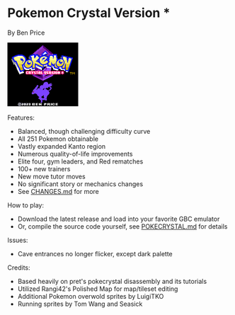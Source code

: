# Pokemon Crystal Version *
By Ben Price

![img](screenshots/titlescreen.png)

Features:

- Balanced, though challenging difficulty curve
- All 251 Pokemon obtainable
- Vastly expanded Kanto region
- Numerous quality-of-life improvements
- Elite four, gym leaders, and Red rematches
- 100+ new trainers
- New move tutor moves
- No significant story or mechanics changes
- See [CHANGES.md](CHANGES.md) for more

How to play:
- Download the latest release and load into your favorite GBC emulator
- Or, compile the source code yourself, see [POKECRYSTAL.md](POKECRYSTAL.md) for details

Issues:
- Cave entrances no longer flicker, except dark palette

Credits:
- Based heavily on pret's pokecrystal disassembly and its tutorials
- Utilized Rangi42's Polished Map for map/tileset editing
- Additional Pokemon overwold sprites by LuigiTKO
- Running sprites by Tom Wang and Seasick
  
